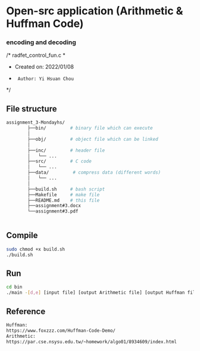 # Open-src application (Arithmetic & Huffman Code)
### encoding and decoding 


/* radfet_control_fun.c
 *
 *  Created on: 2022/01/08
 *      Author: Yi Hsuan Chou
 */

## File structure
```bash
assignment_3-Mondayhs/
        ├──bin/         # binary file which can execute
        │   
        ├──obj/         # object file which can be linked
        │ 
        ├──inc/         # header file
        │   └── ...
        ├──src/         # C code
        │   └── ...
        ├──data/         # compress data (different words)
        │   └── ...
        │
        ├──build.sh     # bash script
        ├──Makefile     # make file
        ├──README.md    # this file 
        ├──assignment#3.docx    
        └──assignment#3.pdf
        
 ```       
  
  
## Compile
```sh
sudo chmod +x build.sh
./build.sh
```

## Run
```sh
cd bin
./main -[d,e] [input file] [output Arithmetic file] [output Huffman file]       # Run
```

## Reference
```sh
Huffman:
https://www.foxzzz.com/Huffman-Code-Demo/   
Arithmetic: 
https://par.cse.nsysu.edu.tw/~homework/algo01/8934609/index.html   
```
